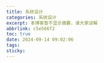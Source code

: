 ```yaml
---
title: 系统设计
categories: 系统设计
excerpt: 本博客暂不显示摘要，请大家谅解
abbrlink: c5e566f2
toc: true
date: 2024-09-14 09:02:06
tags:
sticky:
---
```

